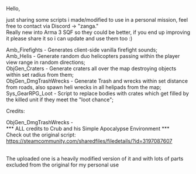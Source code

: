 Hello,

just sharing some scripts i made/modified to use in a personal mission, feel free to contact via Discord -> "zanga."<br>
Really new into Arma 3 SQF so they could be better, if you end up improving it please share it so i can update and use them too :)

Amb_Firefights - Generates client-side vanilla firefight sounds;<br>
Amb_Helis - Generate random duo helicopters passing within the player view range in random directions;<br>
ObjGen_Craters - Generate craters all over the map destroying objects within set radius from them;<br>
ObjGen_DmgTrashWrecks - Generate Trash and wrecks within set distance from roads, also spawn heli wrecks in all helipads from the map;<br>
Sys_GearRPG_Loot - Script to replace bodies with crates which get filled by the killed unit if they meet the "loot chance";<br>



Credits:<br>


ObjGen_DmgTrashWrecks - <br>
*** ALL credits to Crub and his Simple Apocalypse Environment ***<br>
Check out the original script: https://steamcommunity.com/sharedfiles/filedetails/?id=3197087607<br><br>

The uploaded one is a heavily modified version of it and with lots of parts excluded from the original for my personal use

